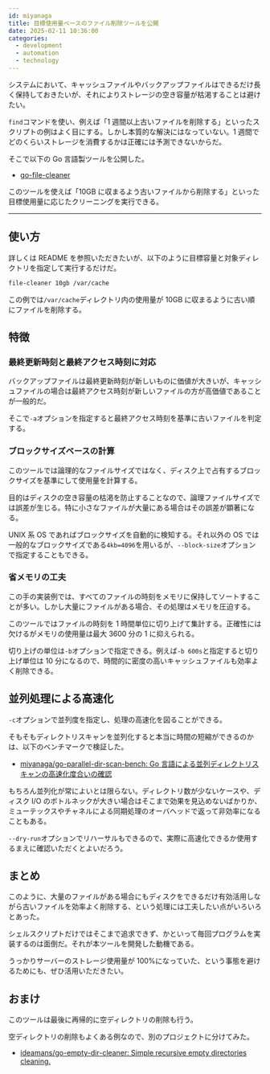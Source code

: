 ```yaml
---
id: miyanaga
title: 目標使用量ベースのファイル削除ツールを公開
date: 2025-02-11 10:36:00
categories:
  - development
  - automation
  - technology
---
```


システムにおいて、キャッシュファイルやバックアップファイルはできるだけ長く保持しておきたいが、それによりストレージの空き容量が枯渇することは避けたい。

`find`コマンドを使い、例えば「1 週間以上古いファイルを削除する」といったスクリプトの例はよく目にする。しかし本質的な解決にはなっていない。1 週間でどのくらいストレージを消費するかは正確には予測できないからだ。

そこで以下の Go 言語製ツールを公開した。

- [go-file-cleaner](https://github.com/ideamans/go-file-cleaner)

このツールを使えば「10GB に収まるよう古いファイルから削除する」といった目標使用量に応じたクリーニングを実行できる。

---

## 使い方

詳しくは README を参照いただきたいが、以下のように目標容量と対象ディレクトリを指定して実行するだけだ。

```bash
file-cleaner 10gb /var/cache
```

この例では`/var/cache`ディレクトリ内の使用量が 10GB に収まるように古い順にファイルを削除する。

## 特徴

### 最終更新時刻と最終アクセス時刻に対応

バックアップファイルは最終更新時刻が新しいものに価値が大きいが、キャッシュファイルの場合は最終アクセス時刻が新しいファイルの方が高価値であることが一般的だ。

そこで`-a`オプションを指定すると最終アクセス時刻を基準に古いファイルを判定する。

### ブロックサイズベースの計算

このツールでは論理的なファイルサイズではなく、ディスク上で占有するブロックサイズを基準にして使用量を計算する。

目的はディスクの空き容量の枯渇を防止することなので、論理ファイルサイズでは誤差が生じる。特に小さなファイルが大量にある場合はその誤差が顕著になる。

UNIX 系 OS であればブロックサイズを自動的に検知する。それ以外の OS では一般的なブロックサイズである`4kb=4096`を用いるが、`--block-size`オプションで指定することもできる。

### 省メモリの工夫

この手の実装例では、すべてのファイルの時刻をメモリに保持してソートすることが多い。しかし大量にファイルがある場合、その処理はメモリを圧迫する。

このツールではファイルの時刻を 1 時間単位に切り上げて集計する。正確性には欠けるがメモリの使用量は最大 3600 分の 1 に抑えられる。

切り上げの単位は`-b`オプションで指定できる。例えば`-b 600s`と指定すると切り上げ単位は 10 分になるので、時間的に密度の高いキャッシュファイルも効率よく削除できる。

## 並列処理による高速化

`-c`オプションで並列度を指定し、処理の高速化を図ることができる。

そもそもディレクトリスキャンを並列化すると本当に時間の短縮ができるのかは、以下のベンチマークで検証した。

- [miyanaga/go-parallel-dir-scan-bench: Go 言語による並列ディレクトリスキャンの高速化度合いの確認](https://github.com/miyanaga/go-parallel-dir-scan-bench)

もちろん並列化が常によいとは限らない。ディレクトリ数が少ないケースや、ディスク I/O のボトルネックが大きい場合はそこまで効果を見込めないばかりか、ミューテックスやチャネルによる同期処理のオーバヘッドで返って非効率になることもある。

`--dry-run`オプションでリハーサルもできるので、実際に高速化できるか使用するまえに確認いただくとよいだろう。

## まとめ

このように、大量のファイルがある場合にもディスクをできるだけ有効活用しながら古いファイルを効率よく削除する、という処理には工夫したい点がいろいろとあった。

シェルスクリプトだけではそこまで追求できず、かといって毎回プログラムを実装するのは面倒だ。それが本ツールを開発した動機である。

うっかりサーバーのストレージ使用量が 100%になっていた、という事態を避けるためにも、ぜひ活用いただきたい。

## おまけ

このツールは最後に再帰的に空ディレクトリの削除も行う。

空ディレクトリの削除もよくある例なので、別のプロジェクトに分けてみた。

- [ideamans/go-empty-dir-cleaner: Simple recursive empty directories cleaning.](https://github.com/ideamans/go-empty-dir-cleaner)
